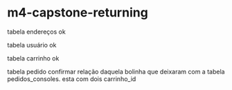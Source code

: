 # m4-capstone-returning

tabela endereços ok

tabela usuário ok

tabela carrinho ok

tabela pedido
confirmar relação daquela bolinha que deixaram com a tabela pedidos_consoles. esta com dois 
carrinho_id